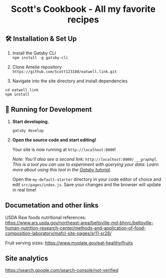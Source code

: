 <h1 align="center">
  Scott's Cookbook - All my favorite recipes
</h1>

## 🛠 Installation & Set Up

1. Install the Gatsby CLI  
```npm install -g gatsby-cli```

2. Clone Amelie repository  
```https://github.com/Scott123180/eatwell.link.git```

3. Navigate into the site directory and install dependencies 
```
cd eatwell.link
npm install
```

## 🚀 Running for Development

1.  **Start developing.**
    ```
    gatsby develop
    ```

1.  **Open the source code and start editing!**

    Your site is now running at `http://localhost:8000`!

    _Note: You'll also see a second link: _`http://localhost:8000/___graphql`_. This is a tool you can use to experiment with querying your data. Learn more about using this tool in the [Gatsby tutorial](https://www.gatsbyjs.org/tutorial/part-five/#introducing-graphiql)._

    Open the `my-default-starter` directory in your code editor of choice and edit `src/pages/index.js`. Save your changes and the browser will update in real time!

## Documetation and other links

USDA Raw foods nutritional references:
https://www.ars.usda.gov/northeast-area/beltsville-md-bhnrc/beltsville-human-nutrition-research-center/methods-and-application-of-food-composition-laboratory/mafcl-site-pages/sr11-sr28/

Fruit serving sizes:
https://www.myplate.gov/eat-healthy/fruits


## Site analytics
https://search.google.com/search-console/not-verified
